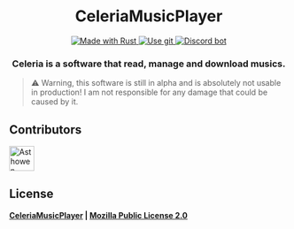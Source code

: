 <!--suppress HtmlDeprecatedAttribute -->
<h1 align="center">
  CeleriaMusicPlayer
</h1>
<div align="center">
    <a href="https://www.rust-lang.org/">
        <img src="https://img.shields.io/badge/Rust-000000?style=for-the-badge&logo=rust&logoColor=white" alt="Made with Rust">
    </a>
    <a href="https://github.com/Asthowen/CeleriaMusicPlayer">
        <img src="https://img.shields.io/badge/Git-F05032?style=for-the-badge&logo=git&logoColor=white" alt="Use git">
    </a>
    <a href="https://discord.com/invite/93s7WzBbq7">
        <img src="https://img.shields.io/badge/Discord-7289DA?style=for-the-badge&logo=discord&logoColor=white" alt="Discord bot">
    </a>
</div>
<h3 align="center">
    <strong>Celeria is a software that read, manage and download musics.</strong>
</h3>

> ⚠️ Warning, this software is still in alpha and is absolutely not usable in production! I am not responsible for any damage that could be caused by it.

## Contributors
[<img width="45" src="https://avatars.githubusercontent.com/u/59535754?v=4" alt="Asthowen">](https://github.com/Asthowen)

## License
**[CeleriaMusicPlayer](https://github.com/Asthowen/CeleriaMusicPlayer) | [Mozilla Public License 2.0](https://github.com/Asthowen/CeleriaMusicPlayer/blob/main/LICENSE)**